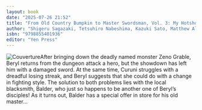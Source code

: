```yaml
---
layout: book
date: "2025-07-26 21:52"
title: "From Old Country Bumpkin to Master Swordsman, Vol. 3: My Hotshot Disciples Are All Grown Up Now, and They Won’t Leave Me Alone"
author: "Shigeru Sagazaki, Tetsuhiro Nabeshima, Kazuki Sato, Matthew Alberts"
isbn: "9798855401936"
editor: "Yen Press"
---
```

![Couverture](/img/9798855401936.webp)After bringing down the deadly named monster Zeno Grable, Beryl returns from the dungeon attack a hero, but the showdown has left him with a damaged sword. At the same time, Curuni struggles with a dreadful losing streak, and Beryl suggests that she could do with a change in fighting style. The solution to both problems lies with the local blacksmith, Balder, who just so happens to be another one of Beryl’s disciples! As it turns out, Balder has a special offer in store for his old master…